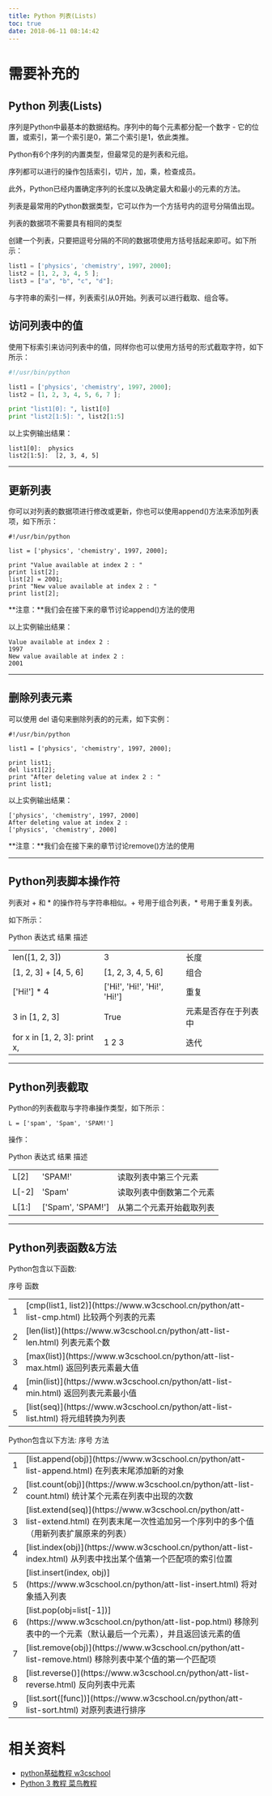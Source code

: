 ```yaml
---
title: Python 列表(Lists)
toc: true
date: 2018-06-11 08:14:42
---
```

# 需要补充的



## Python 列表(Lists)


序列是Python中最基本的数据结构。序列中的每个元素都分配一个数字 - 它的位置，或索引，第一个索引是0，第二个索引是1，依此类推。

Python有6个序列的内置类型，但最常见的是列表和元组。

序列都可以进行的操作包括索引，切片，加，乘，检查成员。

此外，Python已经内置确定序列的长度以及确定最大和最小的元素的方法。

列表是最常用的Python数据类型，它可以作为一个方括号内的逗号分隔值出现。

列表的数据项不需要具有相同的类型

创建一个列表，只要把逗号分隔的不同的数据项使用方括号括起来即可。如下所示：


```python
list1 = ['physics', 'chemistry', 1997, 2000];
list2 = [1, 2, 3, 4, 5 ];
list3 = ["a", "b", "c", "d"];
```

与字符串的索引一样，列表索引从0开始。列表可以进行截取、组合等。




## 访问列表中的值


使用下标索引来访问列表中的值，同样你也可以使用方括号的形式截取字符，如下所示：

```python
#!/usr/bin/python

list1 = ['physics', 'chemistry', 1997, 2000];
list2 = [1, 2, 3, 4, 5, 6, 7 ];

print "list1[0]: ", list1[0]
print "list2[1:5]: ", list2[1:5]
```



以上实例输出结果：


    list1[0]:  physics
    list2[1:5]:  [2, 3, 4, 5]






* * *





## 更新列表


你可以对列表的数据项进行修改或更新，你也可以使用append()方法来添加列表项，如下所示：


    #!/usr/bin/python

    list = ['physics', 'chemistry', 1997, 2000];

    print "Value available at index 2 : "
    print list[2];
    list[2] = 2001;
    print "New value available at index 2 : "
    print list[2];



**注意：**我们会在接下来的章节讨论append()方法的使用

以上实例输出结果：


    Value available at index 2 :
    1997
    New value available at index 2 :
    2001






* * *





## 删除列表元素


可以使用 del 语句来删除列表的的元素，如下实例：


    #!/usr/bin/python

    list1 = ['physics', 'chemistry', 1997, 2000];

    print list1;
    del list1[2];
    print "After deleting value at index 2 : "
    print list1;



以上实例输出结果：


    ['physics', 'chemistry', 1997, 2000]
    After deleting value at index 2 :
    ['physics', 'chemistry', 2000]



**注意：**我们会在接下来的章节讨论remove()方法的使用



* * *





## Python列表脚本操作符


列表对 + 和 * 的操作符与字符串相似。+ 号用于组合列表，* 号用于重复列表。

如下所示：
<table class="reference" >
<tbody >
<tr >
Python 表达式
结果
描述
</tr>
<tr >

<td >len([1, 2, 3])
</td>

<td >3
</td>

<td >长度
</td>
</tr>
<tr >

<td >[1, 2, 3] + [4, 5, 6]
</td>

<td >[1, 2, 3, 4, 5, 6]
</td>

<td >组合
</td>
</tr>
<tr >

<td >['Hi!'] * 4
</td>

<td >['Hi!', 'Hi!', 'Hi!', 'Hi!']
</td>

<td >重复
</td>
</tr>
<tr >

<td >3 in [1, 2, 3]
</td>

<td >True
</td>

<td >元素是否存在于列表中
</td>
</tr>
<tr >

<td >for x in [1, 2, 3]: print x,
</td>

<td >1 2 3
</td>

<td >迭代
</td>
</tr>
</tbody>
</table>



* * *





## Python列表截取


Python的列表截取与字符串操作类型，如下所示：


    L = ['spam', 'Spam', 'SPAM!']



操作：
<table class="reference" >
<tbody >
<tr >
Python 表达式
结果
描述
</tr>
<tr >

<td >L[2]
</td>

<td >'SPAM!'
</td>

<td >读取列表中第三个元素
</td>
</tr>
<tr >

<td >L[-2]
</td>

<td >'Spam'
</td>

<td >读取列表中倒数第二个元素
</td>
</tr>
<tr >

<td >L[1:]
</td>

<td >['Spam', 'SPAM!']
</td>

<td >从第二个元素开始截取列表
</td>
</tr>
</tbody>
</table>



* * *





## Python列表函数&方法


Python包含以下函数:
<table class="reference" >
<tbody >
<tr >
序号
函数
</tr>
<tr >

<td >1
</td>

<td >[cmp(list1, list2)](https://www.w3cschool.cn/python/att-list-cmp.html)
比较两个列表的元素
</td>
</tr>
<tr >

<td >2
</td>

<td >[len(list)](https://www.w3cschool.cn/python/att-list-len.html)
列表元素个数
</td>
</tr>
<tr >

<td >3
</td>

<td >[max(list)](https://www.w3cschool.cn/python/att-list-max.html)
返回列表元素最大值
</td>
</tr>
<tr >

<td >4
</td>

<td >[min(list)](https://www.w3cschool.cn/python/att-list-min.html)
返回列表元素最小值
</td>
</tr>
<tr >

<td >5
</td>

<td >[list(seq)](https://www.w3cschool.cn/python/att-list-list.html)
将元组转换为列表
</td>
</tr>
</tbody>
</table>
Python包含以下方法:
<table class="reference" >
<tbody >
<tr >
序号
方法
</tr>
<tr >

<td >1
</td>

<td >[list.append(obj)](https://www.w3cschool.cn/python/att-list-append.html)
在列表末尾添加新的对象
</td>
</tr>
<tr >

<td >2
</td>

<td >[list.count(obj)](https://www.w3cschool.cn/python/att-list-count.html)
统计某个元素在列表中出现的次数
</td>
</tr>
<tr >

<td >3
</td>

<td >[list.extend(seq)](https://www.w3cschool.cn/python/att-list-extend.html)
在列表末尾一次性追加另一个序列中的多个值（用新列表扩展原来的列表）
</td>
</tr>
<tr >

<td >4
</td>

<td >[list.index(obj)](https://www.w3cschool.cn/python/att-list-index.html)
从列表中找出某个值第一个匹配项的索引位置
</td>
</tr>
<tr >

<td >5
</td>

<td >[list.insert(index, obj)](https://www.w3cschool.cn/python/att-list-insert.html)
将对象插入列表
</td>
</tr>
<tr >

<td >6
</td>

<td >[list.pop(obj=list[-1])](https://www.w3cschool.cn/python/att-list-pop.html)
移除列表中的一个元素（默认最后一个元素），并且返回该元素的值
</td>
</tr>
<tr >

<td >7
</td>

<td >[list.remove(obj)](https://www.w3cschool.cn/python/att-list-remove.html)
移除列表中某个值的第一个匹配项
</td>
</tr>
<tr >

<td >8
</td>

<td >[list.reverse()](https://www.w3cschool.cn/python/att-list-reverse.html)
反向列表中元素
</td>
</tr>
<tr >

<td >9
</td>

<td >[list.sort([func])](https://www.w3cschool.cn/python/att-list-sort.html)
对原列表进行排序
</td>
</tr>
</tbody>
</table>






# 相关资料

- [python基础教程 w3cschool](https://www.w3cschool.cn/python/)
- [Python 3 教程 菜鸟教程](http://www.runoob.com/python3/python3-tutorial.html)
